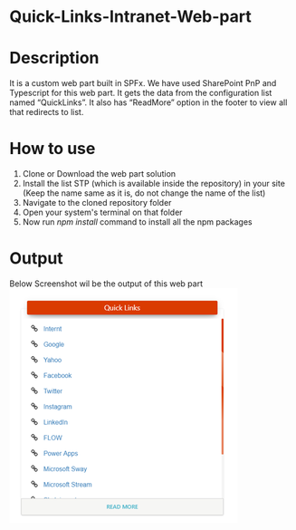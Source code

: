 # Quick-Links-Intranet-Web-part
# Description
It is a custom web part built in SPFx. We have used SharePoint PnP and Typescript for this web part. It gets the data from the configuration list named “QuickLinks”. It also has “ReadMore” option in the footer to view all that redirects to list.
# How to use
1) Clone or Download the web part solution
2) Install the list STP (which is available inside the repository) in your site (Keep the name same as it is, do not change the name of the list)
3) Navigate to the cloned repository folder
4) Open your system's terminal on that folder
5) Now run *npm install* command to install all the npm packages
# Output
Below Screenshot wil be the output of this web part
![Image of Yaktocat](https://github.com/mindlabco/Quick-Links-Intranet-Web-part/blob/master/Quick-Links.png)
